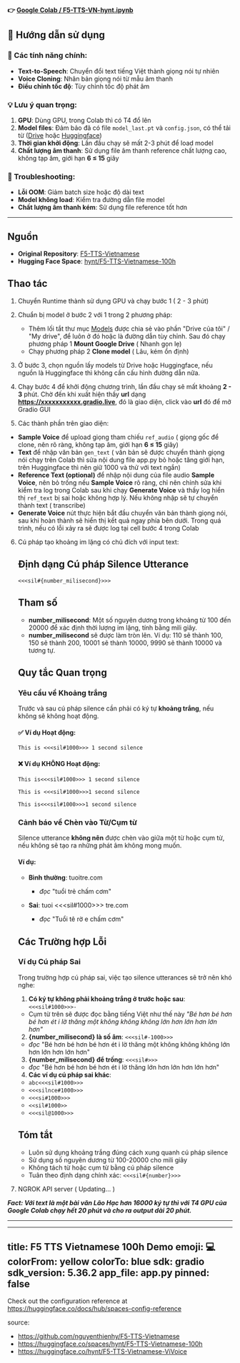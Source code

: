 **👉 [Google Colab / F5-TTS-VN-hynt.ipynb](https://colab.research.google.com/drive/1PgW8jEEAmuTxaKKe49cyallVQZ0N9jho?usp=sharing)**



## 📖 Hướng dẫn sử dụng
### 🎯 Các tính năng chính:
- **Text-to-Speech**: Chuyển đổi text tiếng Việt thành giọng nói tự nhiên
- **Voice Cloning**: Nhân bản giọng nói từ mẫu âm thanh
- **Điều chỉnh tốc độ**: Tùy chỉnh tốc độ phát âm

### 💡 Lưu ý quan trọng:
1. **GPU**: Dùng GPU, trong Colab thì có T4 đổ lên
2. **Model files**: Đảm bảo đã có file `model_last.pt` và `config.json`, có thể tải từ ([Drive](https://drive.google.com/drive/folders/1JSQUKc74IxF4Fng9zg5RA17AE-1RtNWT?usp=drive_link) hoặc [Huggingface](https://huggingface.co/hynt/F5-TTS-Vietnamese-ViVoice))
3. **Thời gian khởi động**: Lần đầu chạy sẽ mất 2-3 phút để load model
4. **Chất lượng âm thanh**: Sử dụng file âm thanh reference chất lượng cao, không tạp âm, giới hạn **6 ≤ 15** giây

### 🔧 Troubleshooting:
- **Lỗi OOM**: Giảm batch size hoặc độ dài text
- **Model không load**: Kiểm tra đường dẫn file model
- **Chất lượng âm thanh kém**: Sử dụng file reference tốt hơn

---

## Nguồn
- **Original Repository**: [F5-TTS-Vietnamese](https://github.com/nguyenthienhy/F5-TTS-Vietnamese)
- **Hugging Face Space**: [hynt/F5-TTS-Vietnamese-100h](https://huggingface.co/spaces/hynt/F5-TTS-Vietnamese-100h)


## Thao tác

1. Chuyển Runtime thành sử dụng GPU và chạy bước 1 ( 2 - 3 phút)
2. Chuẩn bị model ở bước 2 với 1 trong 2 phương pháp:
    - Thêm lối tắt thư mục [Models](https://drive.google.com/drive/folders/1JSQUKc74IxF4Fng9zg5RA17AE-1RtNWT?usp=drive_link) được chia sẻ vào phần "Drive của tôi" / "My drive", để luôn ở đó hoặc là đường dẫn tùy chỉnh. Sau đó chạy phương pháp 1 **Mount Google Drive** ( Nhanh gọn lẹ)
    - Chạy phương pháp 2 **Clone model** ( Lâu, kém ổn định)

3. Ở bước 3, chọn nguồn lấy models từ Drive hoặc Huggingface, nếu nguồn là Huggingface thì không cần cấu hình đường dẫn nữa.

4. Chạy bước 4 để khởi động chương trình, lần đầu chạy sẽ mất khoảng **2 - 3** phút. Chờ đến khi xuất hiện thấy **url** dạng **https://xxxxxxxxxxx.gradio.live**, đó là giao diện, click vào **url** đó để mở Gradio GUI

5. Các thành phần trên giao diện:
  - **Sample Voice** để upload giọng tham chiếu `ref_audio` ( giọng gốc để clone, nên rõ ràng, không tạp âm, giới hạn **6 ≤ 15** giây) 
  - **Text** để nhập văn bản `gen_text` ( văn bản sẽ được chuyển thành giọng nói chạy trên Colab thì sửa nội dung file app.py bỏ hoặc tăng giới hạn, trên Huggingface thì nên giữ 1000 và thử với text ngắn)
  - **Reference Text (optional)** để nhập nội dung của file audio **Sample Voice**, nên bỏ trống nếu **Sample Voice** rõ ràng, chỉ nên chỉnh sửa khi kiểm tra log trong Colab sau khi chạy **Generate Voice** và thấy log hiển thị `ref_text` bị sai hoặc không hợp lý. Nếu không nhập sẽ tự chuyển thành text ( transcribe)
  - **Generate Voice** nút thực hiện bắt đầu chuyển văn bản thành giọng nói, sau khi hoàn thành sẽ hiển thị kết quả ngay phía bên dưới. Trong quá trình, nếu có lỗi xảy ra sẽ được log tại cell bước 4 trong Colab


6. Cú pháp tạo khoảng im lặng có chủ đích với input text:

    ## Định dạng Cú pháp Silence Utterance
    ```
    <<<sil#{number_milisecond}>>>
    ```

    ## Tham số
    - **number_milisecond**: Một số nguyên dương trong khoảng từ 100 đến 20000 để xác định thời lượng im lặng, tính bằng mili giây.
    - **number_milisecond** sẽ được làm tròn lên. Ví dụ: 110 sẽ thành 100, 150 sẽ thành 200, 10001 sẽ thành 10000, 9990 sẽ thành 10000 và tương tự.

    ## Quy tắc Quan trọng

    ### Yêu cầu về Khoảng trắng
    Trước và sau cú pháp silence cần phải có ký tự **khoảng trắng**, nếu không sẽ không hoạt động.

    #### ✅ Ví dụ Hoạt động:
    ```
    This is <<<sil#1000>>> 1 second silence
    ```

    #### ❌ Ví dụ KHÔNG Hoạt động:
    ```
    This is<<<sil#1000>>> 1 second silence
    ```

    ```
    This is <<<sil#1000>>>1 second silence
    ```

    ```
    This is<<<sil#1000>>>1 second silence
    ```

    ### Cảnh báo về Chèn vào Từ/Cụm từ
    Silence utterance **không nên** được chèn vào giữa một từ hoặc cụm từ, nếu không sẽ tạo ra những phát âm không mong muốn.

    #### Ví dụ:
    - **Bình thường**: tuoitre.com
      - *đọc* "tuổi trẻ chấm cơm"

    - **Sai**: tuoi <<<sil#1000>>> tre.com
      - *đọc* "Tuổi tê rờ e chấm cơm"

    ## Các Trường hợp Lỗi

    ### Ví dụ Cú pháp Sai
    Trong trường hợp cú pháp sai, việc tạo silence utterances sẽ trở nên khó nghe:

    1. **Có ký tự không phải khoảng trắng ở trước hoặc sau**: `<<<sil#1000>>>-`
      - Cụm từ trên sẽ được đọc bằng tiếng Việt như thế này *"Bé hơn bé hơn bé hơn ét i lờ thăng một không không không lớn hơn lớn hơn lớn hơn"*

    2. **{number_milisecond} là số âm**: `<<<sil#-1000>>>`
      - *đọc* "Bé hơn bé hơn bé hơn ét i lờ thăng một không không không lớn hơn lớn hơn lớn hơn"

    3. **{number_milisecond} để trống**: `<<<sil#>>>`
      - *đọc* "Bé hơn bé hơn bé hơn ét i lờ thăng lớn hơn lớn hơn lớn hơn"

    4. **Các ví dụ cú pháp sai khác**:
      - `abc<<<sil#1000>>>`
      - `<<<silnce#1000>>>`
      - `<<<si#1000>>>`
      - `<<sil#1000>>`
      - `<<<sil@1000>>>`

    ## Tóm tắt
    - Luôn sử dụng khoảng trắng đúng cách xung quanh cú pháp silence
    - Sử dụng số nguyên dương từ 100-20000 cho mili giây
    - Không tách từ hoặc cụm từ bằng cú pháp silence
    - Tuân theo định dạng chính xác: `<<<sil#{number}>>>`

7. NGROK API server ( Updating... )

***Fact: Với text là một bài văn Lão Hạc hơn 16000 ký tự thì với T4 GPU của Google Colab chạy hết 20 phút và cho ra output dài 20 phút.***

---











---
title: F5 TTS Vietnamese 100h Demo
emoji: 💻
colorFrom: yellow
colorTo: blue
sdk: gradio
sdk_version: 5.36.2
app_file: app.py
pinned: false
---

Check out the configuration reference at https://huggingface.co/docs/hub/spaces-config-reference

source: 
- https://github.com/nguyenthienhy/F5-TTS-Vietnamese
- https://huggingface.co/spaces/hynt/F5-TTS-Vietnamese-100h
- https://huggingface.co/hynt/F5-TTS-Vietnamese-ViVoice
